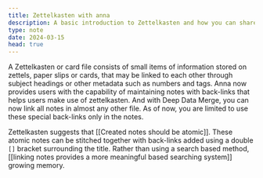 ```yaml
---
title: Zettelkasten with anna
description: A basic introduction to Zettelkasten and how you can share your notes with Anna. 
type: note 
date: 2024-03-15
head: true
---
```


A Zettelkasten or card file consists of small items of information stored on zettels, paper slips or cards, that may be linked to each other through subject headings or other metadata such as numbers and tags. Anna now provides users with the capability of maintaining notes with back-links that helps users make use of zettelkasten. And with Deep Data Merge, you can now link all notes in almost any other file. As of now, you are limited to use these special back-links only in the notes.

Zettelkasten suggests that [[Created notes should be atomic]]. These atomic notes can be stitched together with back-links added using a double `[]` bracket surrounding the title. Rather than using a search based method, [[linking notes provides a more meaningful based searching system]] growing memory.
